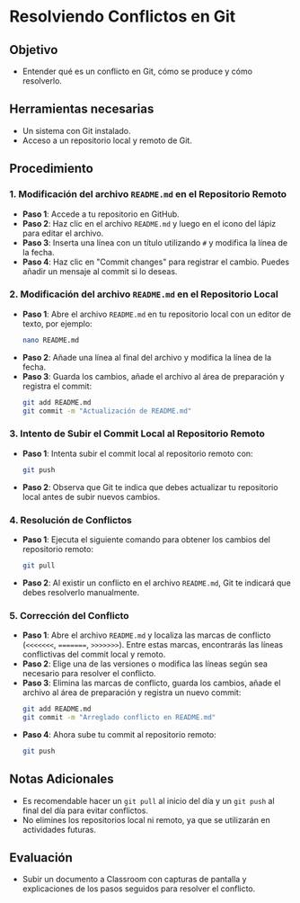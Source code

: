 # Resolviendo Conflictos en Git

## Objetivo
- Entender qué es un conflicto en Git, cómo se produce y cómo resolverlo.

## Herramientas necesarias
- Un sistema con Git instalado.
- Acceso a un repositorio local y remoto de Git.

## Procedimiento

### 1. Modificación del archivo `README.md` en el Repositorio Remoto
   - **Paso 1**: Accede a tu repositorio en GitHub.
   - **Paso 2**: Haz clic en el archivo `README.md` y luego en el icono del lápiz para editar el archivo.
   - **Paso 3**: Inserta una línea con un título utilizando `#` y modifica la línea de la fecha.
   - **Paso 4**: Haz clic en "Commit changes" para registrar el cambio. Puedes añadir un mensaje al commit si lo deseas.

### 2. Modificación del archivo `README.md` en el Repositorio Local
   - **Paso 1**: Abre el archivo `README.md` en tu repositorio local con un editor de texto, por ejemplo:
     ```bash
     nano README.md
     ```
   - **Paso 2**: Añade una línea al final del archivo y modifica la línea de la fecha.
   - **Paso 3**: Guarda los cambios, añade el archivo al área de preparación y registra el commit:
     ```bash
     git add README.md
     git commit -m "Actualización de README.md"
     ```

### 3. Intento de Subir el Commit Local al Repositorio Remoto
   - **Paso 1**: Intenta subir el commit local al repositorio remoto con:
     ```bash
     git push
     ```
   - **Paso 2**: Observa que Git te indica que debes actualizar tu repositorio local antes de subir nuevos cambios.

### 4. Resolución de Conflictos
   - **Paso 1**: Ejecuta el siguiente comando para obtener los cambios del repositorio remoto:
     ```bash
     git pull
     ```
   - **Paso 2**: Al existir un conflicto en el archivo `README.md`, Git te indicará que debes resolverlo manualmente.

### 5. Corrección del Conflicto
   - **Paso 1**: Abre el archivo `README.md` y localiza las marcas de conflicto (`<<<<<<<`, `=======`, `>>>>>>>`). Entre estas marcas, encontrarás las líneas conflictivas del commit local y remoto.
   - **Paso 2**: Elige una de las versiones o modifica las líneas según sea necesario para resolver el conflicto.
   - **Paso 3**: Elimina las marcas de conflicto, guarda los cambios, añade el archivo al área de preparación y registra un nuevo commit:
     ```bash
     git add README.md
     git commit -m "Arreglado conflicto en README.md"
     ```
   - **Paso 4**: Ahora sube tu commit al repositorio remoto:
     ```bash
     git push
     ```

## Notas Adicionales
- Es recomendable hacer un `git pull` al inicio del día y un `git push` al final del día para evitar conflictos.
- No elimines los repositorios local ni remoto, ya que se utilizarán en actividades futuras.

## Evaluación
- Subir un documento a Classroom con capturas de pantalla y explicaciones de los pasos seguidos para resolver el conflicto.

